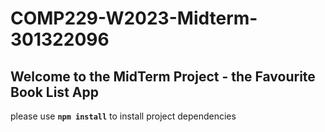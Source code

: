 # COMP229-W2023-Midterm-301322096

## Welcome to the MidTerm Project - the Favourite Book List App

please use **`npm install`** to install project dependencies
